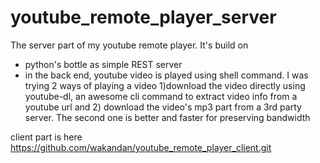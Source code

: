 youtube_remote_player_server
============================

The server part of my youtube remote player. It's build on 
- python's bottle as simple REST server
- in the back end, youtube video is played using shell command. I was trying 2 ways of playing a video 1)download the video directly using youtube-dl, an awesome cli command to extract video info from a youtube url and 2) download the video's mp3 part from a 3rd party server. The second one is better and faster for preserving bandwidth


client part is here https://github.com/wakandan/youtube_remote_player_client.git
